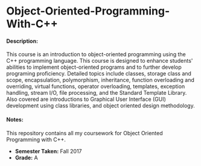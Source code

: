 # Object-Oriented-Programming-With-C++

#### Description:
This course is an introduction to object-oriented programming using the C++ programming language. This course is designed to enhance students' abilities to implement object-oriented programs and to further develop programing proficiency. Detailed topics include classes, storage class and scope, encapsulation, polymorphism, inheritance, function overloading and overriding, virtual functions, operator overloading, templates, exception handling, stream I/O, file processing, and the Standard Template Library. Also covered are introductions to Graphical User Interface (GUI) development using class libraries, and object oriented design methodology.

#### Notes:
This repository contains all my coursework for Object Oriented Programming with C++.
 * **Semester Taken:** Fall 2017
 * **Grade:** A
